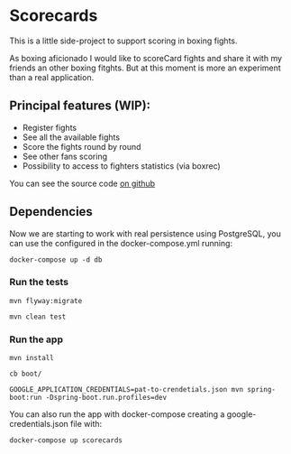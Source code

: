 # Scorecards

This is a little side-project to support scoring in boxing fights.

As boxing aficionado I would like to scoreCard fights and share it with my friends an other boxing fitghts. But at this moment is more an experiment than a real application.

## Principal features (WIP):
- Register fights
- See all the available fights
- Score the fights round by round
- See other fans scoring
- Possibility to access to fighters statistics (via boxrec)

You can see the source code [on github](https://github.com/danilat/scorecards)

## Dependencies

Now we are starting to work with real persistence using PostgreSQL, you can use the configured in the docker-compose.yml running:

`docker-compose up -d db`

### Run the tests

`mvn flyway:migrate`

`mvn clean test`

### Run the app

`mvn install`

`cb boot/`

`GOOGLE_APPLICATION_CREDENTIALS=pat-to-crendetials.json mvn spring-boot:run -Dspring-boot.run.profiles=dev`

You can also run the app with docker-compose creating a google-credentials.json file with:

`docker-compose up scorecards`